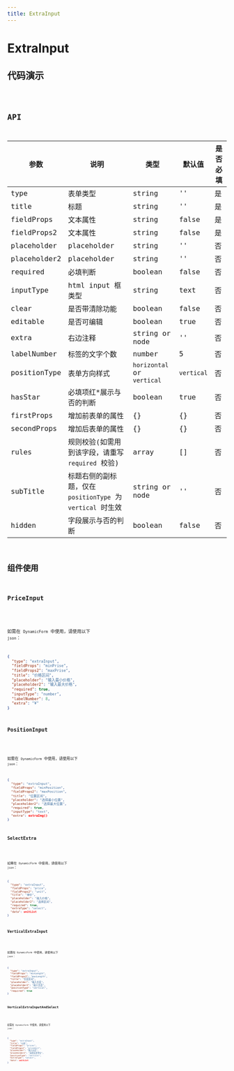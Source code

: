 ```yaml
---
title: ExtraInput
---
```


# ExtraInput

## 代码演示

<code src="./demo/index.tsx" />

## API

| 参数         | 说明                                                       | 类型                       | 默认值     | 是否必填 |
| ------------ | ---------------------------------------------------------- | -------------------------- | ---------- | -------- |
| type         | 表单类型                                                   | string                     | ''         | 是       |
| title        | 标题                                                       | string                     | ''         | 是       |
| fieldProps   | 文本属性                                                   | string                     | false      | 是       |
| fieldProps2  | 文本属性                                                   | string                     | false      | 是       |
| placeholder  | placeholder                                                | string                     | ''         | 否       |
| placeholder2 | placeholder                                                | string                     | ''         | 否       |
| required     | 必填判断                                                   | boolean                    | false      | 否       |
| inputType    | html input 框类型                                          | string                     | text       | 否       |
| clear        | 是否带清除功能                                             | boolean                    | false      | 否       |
| editable     | 是否可编辑                                                 | boolean                    | true       | 否       |
| extra        | 右边注释                                                   | string or node             | ''         | 否       |
| labelNumber  | 标签的文字个数                                             | number                     | 5          | 否       |
| positionType | 表单方向样式                                               | `horizontal` or `vertical` | `vertical` | 否       |
| hasStar      | 必填项红\*展示与否的判断                                   | boolean                    | true       | 否       |
| firstProps   | 增加前表单的属性                                           | {}                         | {}         | 否       |
| secondProps  | 增加后表单的属性                                           | {}                         | {}         | 否       |
| rules        | 规则校验(如需用到该字段，请重写 `required` 校验)           | array                      | []         | 否       |
| subTitle     | 标题右侧的副标题，仅在 `positionType` 为 `vertical` 时生效 | string or node             | ''         | 否       |
| hidden       | 字段展示与否的判断                                         | boolean                    | false      | 否       |


## 组件使用

### PriceInput

<code src="./demo/priceInput.tsx" />

如需在 `DynamicForm` 中使用，请使用以下 `json`：

```json
{
  "type": "extraInput",
  "fieldProps": "minPrise",
  "fieldProps2": "maxPrise",
  "title": "价格区间",
  "placeholder": "输入最小价格",
  "placeholder2": "输入最大价格",
  "required": true,
  "inputType": "number",
  "labelNumber": 8,
  "extra": "¥"
}
```

### PositionInput

<code src="./demo/positionInput.tsx" />

如需在 `DynamicForm` 中使用，请使用以下 `json`：

```json
{
  "type": "extraInput",
  "fieldProps": "minPosition",
  "fieldProps2": "maxPosition",
  "title": "位置区间",
  "placeholder": "选择最小位置",
  "placeholder2": "选择最大位置",
  "required": true,
  "inputType": "text",
  "extra": extraImg()
}
```

### SelectExtra

<code src="./demo/selectExtra.tsx" />

如需在 `DynamicForm` 中使用，请使用以下 `json`：

```json
{
  "type": "extraInput",
  "fieldProps": "price",
  "fieldProps2": "unit",
  "title": "单价",
  "placeholder": "输入价格",
  "placeholder2": "选择区间",
  "required": true,
  "extraType": "select",
  "data": unitList
}
```

### VerticalExtraInput

<code src="./demo/verticalExtraInput.tsx" />

如需在 `DynamicForm` 中使用，请使用以下 `json`：

```json
{
  "type": "extraInput",
  "fieldProps": "minLength",
  "fieldProps2": "maxLength",
  "title": "长度区间",
  "placeholder": "输入长度",
  "placeholder2": "输入长度",
  "positionType": "vertical",
  "required": true
}
```

### VerticalExtraInputAndSelect

<code src="./demo/verticalExtraInputAndSelect.tsx" />

如需在 `DynamicForm` 中使用，请使用以下 `json`：

```json
{
  "type": "extraInput",
  "title": "价格",
  "fieldProps": "prices",
  "fieldProps2": "priceUnit",
  "placeholder": "输入长度",
  "placeholder2": "选择长度单位",
  "positionType": "vertical",
  "extraType": "select",
  "data": unitList
}
```
